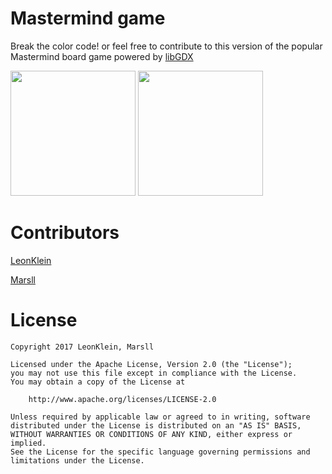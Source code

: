 # Mastermind game

Break the color code! or feel free to contribute to this version of the popular Mastermind board game powered by
[libGDX](https://libgdx.badlogicgames.com/)

<img src="https://github.com/LeonKlein/Mastermind/blob/master/example/menu.png" width="200"> <img src="https://github.com/LeonKlein/Mastermind/blob/master/example/gamescreen.png" width="200"> 


# Contributors
[LeonKlein](https://github.com/LeonKlein)

[Marsll](https://github.com/Marsll)

# License
```
Copyright 2017 LeonKlein, Marsll

Licensed under the Apache License, Version 2.0 (the "License");
you may not use this file except in compliance with the License.
You may obtain a copy of the License at

    http://www.apache.org/licenses/LICENSE-2.0

Unless required by applicable law or agreed to in writing, software
distributed under the License is distributed on an "AS IS" BASIS,
WITHOUT WARRANTIES OR CONDITIONS OF ANY KIND, either express or implied.
See the License for the specific language governing permissions and
limitations under the License.
```
